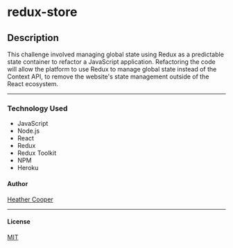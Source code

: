 # redux-store

## Description

This challenge involved managing global state using Redux as a predictable state container to refactor a JavaScript application. Refactoring the code will allow the platform to use Redux to manage global state instead of the Context API, to remove the website's state management outside of the React ecosystem.


---

### Technology Used
 - JavaScript
 - Node.js
 - React
 - Redux
 - Redux Toolkit
 - NPM
 - Heroku


#### Author

[Heather Cooper](https://github.com/cheribc)


---

#### License
[MIT](License)